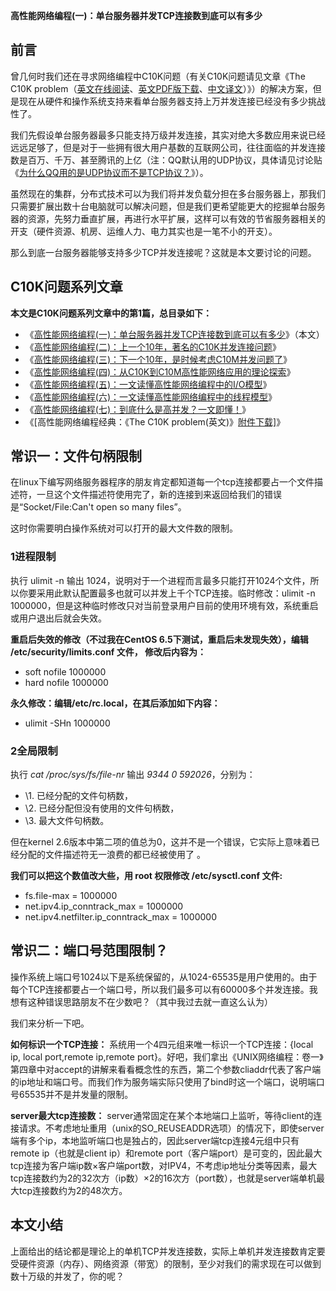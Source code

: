 **高性能网络编程(一)：单台服务器并发TCP连接数到底可以有多少**

## 前言


曾几何时我们还在寻求网络编程中C10K问题（有关C10K问题请见文章《The C10K problem（[英文在线阅读](http://www.kegel.com/c10k.html)、[英文PDF版下载](http://www.52im.net/thread-560-1-1.html)、[中文译文](http://blog.csdn.net/goldou/article/details/2579781)）》）的解决方案，但是现在从硬件和操作系统支持来看单台服务器支持上万并发连接已经没有多少挑战性了。

我们先假设单台服务器最多只能支持万级并发连接，其实对绝大多数应用来说已经远远足够了，但是对于一些拥有很大用户基数的互联网公司，往往面临的并发连接数是百万、千万、甚至腾讯的上亿（注：QQ默认用的UDP协议，具体请见讨论贴《[为什么QQ用的是UDP协议而不是TCP协议？](http://www.52im.net/thread-279-1-1.html)》）。

虽然现在的集群，分布式技术可以为我们将并发负载分担在多台服务器上，那我们只需要扩展出数十台电脑就可以解决问题，但是我们更希望能更大的挖掘单台服务器的资源，先努力垂直扩展，再进行水平扩展，这样可以有效的节省服务器相关的开支（硬件资源、机房、运维人力、电力其实也是一笔不小的开支）。

那么到底一台服务器能够支持多少TCP并发连接呢？这就是本文要讨论的问题。

## C10K问题系列文章


**本文是C10K问题系列文章中的第1篇，总目录如下：**



- 《[高性能网络编程(一)：单台服务器并发TCP连接数到底可以有多少](http://www.52im.net/thread-561-1-1.html)》（本文）
- 《[高性能网络编程(二)：上一个10年，著名的C10K并发连接问题](http://www.52im.net/thread-566-1-1.html)》
- 《[高性能网络编程(三)：下一个10年，是时候考虑C10M并发问题了](http://www.52im.net/thread-568-1-1.html)》
- 《[高性能网络编程(四)：从C10K到C10M高性能网络应用的理论探索](http://www.52im.net/thread-578-1-1.html)》
- 《[高性能网络编程(五)：一文读懂高性能网络编程中的I/O模型](http://www.52im.net/thread-1935-1-1.html)》
- 《[高性能网络编程(六)：一文读懂高性能网络编程中的线程模型](http://www.52im.net/thread-1939-1-1.html)》
- 《[高性能网络编程(七)：到底什么是高并发？一文即懂！](http://www.52im.net/thread-3120-1-1.html)》
- 《[高性能网络编程经典：《The C10K problem(英文)》[附件下载\]](http://www.52im.net/thread-560-1-1.html)》

## 常识一：文件句柄限制


在linux下编写网络服务器程序的朋友肯定都知道每一个tcp连接都要占一个文件描述符，一旦这个文件描述符使用完了，新的连接到来返回给我们的错误是“Socket/File:Can't open so many files”。

这时你需要明白操作系统对可以打开的最大文件数的限制。



### 1进程限制


执行 ulimit -n 输出 1024，说明对于一个进程而言最多只能打开1024个文件，所以你要采用此默认配置最多也就可以并发上千个TCP连接。临时修改：ulimit -n 1000000，但是这种临时修改只对当前登录用户目前的使用环境有效，系统重启或用户退出后就会失效。

**重启后失效的修改（不过我在CentOS 6.5下测试，重启后未发现失效），编辑 /etc/security/limits.conf 文件， 修改后内容为：**



- soft nofile 1000000
- hard nofile 1000000


**永久修改：编辑/etc/rc.local，在其后添加如下内容：**



- ulimit -SHn 1000000



### 2全局限制


执行 *cat /proc/sys/fs/file-nr* 输出 *9344 0 592026*，分别为：



- \1. 已经分配的文件句柄数，
- \2. 已经分配但没有使用的文件句柄数，
- \3. 最大文件句柄数。


但在kernel 2.6版本中第二项的值总为0，这并不是一个错误，它实际上意味着已经分配的文件描述符无一浪费的都已经被使用了 。

**我们可以把这个数值改大些，用 root 权限修改 /etc/sysctl.conf 文件:**



- fs.file-max = 1000000
- net.ipv4.ip_conntrack_max = 1000000
- net.ipv4.netfilter.ip_conntrack_max = 1000000



## 常识二：端口号范围限制？


操作系统上端口号1024以下是系统保留的，从1024-65535是用户使用的。由于每个TCP连接都要占一个端口号，所以我们最多可以有60000多个并发连接。我想有这种错误思路朋友不在少数吧？（其中我过去就一直这么认为）

我们来分析一下吧。

**如何标识一个TCP连接：**
系统用一个4四元组来唯一标识一个TCP连接：{local ip, local port,remote ip,remote port}。好吧，我们拿出《UNIX网络编程：卷一》第四章中对accept的讲解来看看概念性的东西，第二个参数cliaddr代表了客户端的ip地址和端口号。而我们作为服务端实际只使用了bind时这一个端口，说明端口号65535并不是并发量的限制。

**server最大tcp连接数：**
server通常固定在某个本地端口上监听，等待client的连接请求。不考虑地址重用（unix的SO_REUSEADDR选项）的情况下，即使server端有多个ip，本地监听端口也是独占的，因此server端tcp连接4元组中只有remote ip（也就是client ip）和remote port（客户端port）是可变的，因此最大tcp连接为客户端ip数×客户端port数，对IPV4，不考虑ip地址分类等因素，最大tcp连接数约为2的32次方（ip数）×2的16次方（port数），也就是server端单机最大tcp连接数约为2的48次方。

## 本文小结


上面给出的结论都是理论上的单机TCP并发连接数，实际上单机并发连接数肯定要受硬件资源（内存）、网络资源（带宽）的限制，至少对我们的需求现在可以做到数十万级的并发了，你的呢？